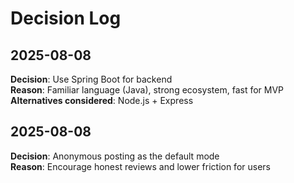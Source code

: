 # Decision Log

## 2025-08-08
**Decision**: Use Spring Boot for backend  
**Reason**: Familiar language (Java), strong ecosystem, fast for MVP  
**Alternatives considered**: Node.js + Express

## 2025-08-08
**Decision**: Anonymous posting as the default mode  
**Reason**: Encourage honest reviews and lower friction for users
